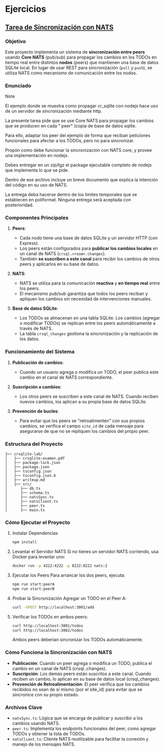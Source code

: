 # Ejercicios

## [Tarea de Sincronización con NATS](./crsqlite-lab/)

### Objetivo

Este proyecto implementa un sistema de **sincronización entre peers** usando **Core NATS** (pub/sub) para propagar los cambios en los TODOs en tiempo real entre distintos **nodos** (peers) que mantienen una base de datos SQLite local. En lugar de usar REST para sincronización (`pull` y `push`), se utiliza NATS como mecanismo de comunicación entre los nodos.

### Enunciado

>[!NOTE]
> El ejemplo donde se muestra como propagar cr_sqlite con nodejs hace uso de un servidor de sincronización mediante http. 
>
>La presente tarea pide que se use Core NATS para propagar los cambios  que se producen en cada " peer" (copia de base de datos sqlite.
>
>Para ello, adaptar los peer del ejemplo de forma que reciban peticiones funcionales para afectar a los TODOs, pero no para sincronizar.
>
>Propón como debe funcionar la sincronización con NATS core, y provee una implementación en nodejs.
>
>Debes entregar en un zip/tgz el package ejecutable completo de nodejs que implementa lo que se pide. 
>
>Dentro de ese archivo incluye un breve documento que explica la intención del código en su uso de NATS.
>
>La entrega deba hacerse dentro de los limites temporales que se establecen en poliformat. Ninguna entrega será aceptada con posterioridad.

### Componentes Principales

1. **Peers**: 
   - Cada nodo tiene una base de datos SQLite y un servidor HTTP (con Express).
   - Los peers están configurados para **publicar los cambios locales** en un canal de NATS (`crsql.<room>.changes`).
   - También **se suscriben a este canal** para recibir los cambios de otros peers y aplicarlos en su base de datos.

2. **NATS**:
   - NATS se utiliza para la comunicación **reactiva** y **en tiempo real** entre los peers.
   - El mecanismo pub/sub garantiza que todos los peers reciban y apliquen los cambios sin necesidad de intervenciones manuales.

3. **Base de datos SQLite**:
   - Los TODOs se almacenan en una tabla SQLite. Los cambios (agregar o modificar TODOs) se replican entre los peers automáticamente a través de NATS.
   - La tabla `crsql_changes` gestiona la sincronización y la replicación de los datos.

### Funcionamiento del Sistema

1. **Publicación de cambios**:
   - Cuando un usuario agrega o modifica un TODO, el peer publica este cambio en el canal de NATS correspondiente.
   
2. **Suscripción a cambios**:
   - Los otros peers se suscriben a este canal de NATS. Cuando reciben nuevos cambios, los aplican a su propia base de datos SQLite.

3. **Prevención de bucles**:
   - Para evitar que los peers se "retroalimenten" con sus propios cambios, se verifica el campo `site_id` de cada mensaje para asegurarse de que no se repliquen los cambios del propio peer.

### Estructura del Proyecto

```
├── crsqlite-lab/
│   ├── crsqlite-examen.pdf
│   ├── package-lock.json
│   ├── package.json
│   ├── tsconfig.json
│   ├── tsconfig.json.b
│   ├── writeup.md
│   ├── src/
│      ├── db.ts         
│      ├── schema.ts     
│      ├── natsSync.ts   
│      ├── natsClient.ts 
│      ├── peer.ts       
│      ├── main.ts       
```
### Cómo Ejecutar el Proyecto
1. Instalar Dependencias
    ```bash
    npm install
    ```
2. Levantar el Servidor NATS
Si no tienes un servidor NATS corriendo, usa Docker para levantar uno:

    ```bash
    docker run -p 4222:4222 -p 8222:8222 nats:2
    ```
3. Ejecutar los Peers
Para arrancar los dos peers, ejecuta:
    ```bash
    npm run start:peerA
    npm run start:peerB
    ```
4. Probar la Sincronización
Agregar un TODO en el Peer A:
    ```bash
    curl -XPOST http://localhost:3001/add
    ```
5. Verificar los TODOs en ambos peers:

    ```bash
    curl http://localhost:3001/todos
    curl http://localhost:3002/todos
    ```
    Ambos peers deberían sincronizar los TODOs automáticamente.

### Cómo Funciona la Sincronización con NATS
- **Publicación**: Cuando un peer agrega o modifica un TODO, publica el cambio en un canal de NATS (crsql.<room>.changes).
- **Suscripción**: Los demás peers están suscritos a este canal. Cuando reciben un cambio, lo aplican en su base de datos local (crsql_changes).
- **Prevención de Retroalimentación**: El peer verifica que los cambios recibidos no sean de sí mismo (por el site_id) para evitar que se sincronice con su propio estado.

### Archivos Clave
- ``natsSync.ts``: Lógica que se encarga de publicar y suscribir a los cambios usando NATS.
- ``peer.ts``: Implementa los endpoints funcionales del peer, como agregar TODOs y obtener la lista de TODOs.
- ``natsClient.ts``: Cliente NATS reutilizable para facilitar la conexión y manejo de los mensajes NATS.

